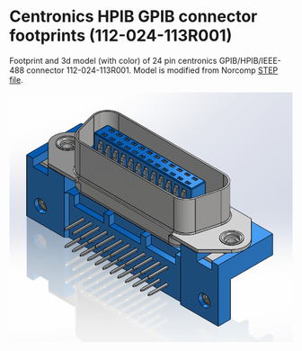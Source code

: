 # Centronics HPIB GPIB connector footprints (112-024-113R001)

Footprint and 3d model (with color) of 24 pin centronics GPIB/HPIB/IEEE-488 connector 112-024-113R001. Model is modified from Norcomp [STEP file](https://www.norcomp.net/series/112-series).

![Centronics](image.png)
